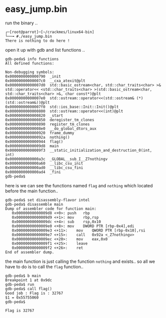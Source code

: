# easy_jump.bin

run the binary ..

```
┌─[root@parrot]─[~/crackmes/linux64-bin]
└──╼ #./easy_jump.bin 
There is nothing to do here !
```

open it up with gdb and list functions ..
```
gdb-peda$ info functions 
All defined functions:

Non-debugging symbols:
0x0000000000000790  _init
0x00000000000007c0  __cxa_atexit@plt
0x00000000000007d0  std::basic_ostream<char, std::char_traits<char> >& std::operator<< <std::char_traits<char> >(std::basic_ostream<char, std::char_traits<char> >&, char const*)@plt
0x00000000000007e0  std::ostream::operator<<(std::ostream& (*)(std::ostream&))@plt
0x00000000000007f0  std::ios_base::Init::Init()@plt
0x0000000000000800  std::ostream::operator<<(int)@plt
0x0000000000000820  _start
0x0000000000000850  deregister_tm_clones
0x0000000000000890  register_tm_clones
0x00000000000008e0  __do_global_dtors_aux
0x0000000000000920  frame_dummy
0x000000000000092a  nothing()
0x0000000000000944  flag()
0x00000000000009d8  main
0x00000000000009f3  __static_initialization_and_destruction_0(int, int)
0x0000000000000a3c  _GLOBAL__sub_I__Z7nothingv
0x0000000000000a60  __libc_csu_init
0x0000000000000ad0  __libc_csu_fini
0x0000000000000ad4  _fini
gdb-peda$ 
```
here is we can see the functions named ```flag``` and ```nothing``` which located before the main function..
```
gdb-peda$ set disassembly-flavor intel
gdb-peda$ disassemble main
Dump of assembler code for function main:
   0x00000000000009d8 <+0>:	push   rbp
   0x00000000000009d9 <+1>:	mov    rbp,rsp
   0x00000000000009dc <+4>:	sub    rsp,0x10
   0x00000000000009e0 <+8>:	mov    DWORD PTR [rbp-0x4],edi
   0x00000000000009e3 <+11>:	mov    QWORD PTR [rbp-0x10],rsi
   0x00000000000009e7 <+15>:	call   0x92a <_Z7nothingv>
   0x00000000000009ec <+20>:	mov    eax,0x0
   0x00000000000009f1 <+25>:	leave  
   0x00000000000009f2 <+26>:	ret    
End of assembler dump.
```
the main function is just calling the function ```nothing``` and exists.. so all we have to do is to call the ```flag``` function..

```
gdb-peda$ b main
Breakpoint 1 at 0x9dc
gdb-peda$ run
gdb-peda$ call flag() 
Good job : Flag is : 32767
$1 = 0x55755060
gdb-peda$ 
```
``` Flag is 32767 ```

